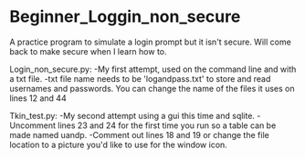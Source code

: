 # Beginner_Loggin_non_secure
A practice program to simulate a login prompt but it isn't secure. Will come back to make secure when I learn how to.

Login_non_secure.py:
  -My first attempt, used on the command line and with a txt file.
  -txt file name needs to be 'logandpass.txt' to store and read usernames and passwords.
   You can change the name of the files it uses on lines 12 and 44

Tkin_test.py:
  -My second attempt using a gui this time and sqlite.
  -Uncomment lines 23 and 24 for the first time you run so a table can be made
   named uandp.
  -Comment out lines 18 and 19 or change the file location to a picture you'd like to use
   for the window icon.
